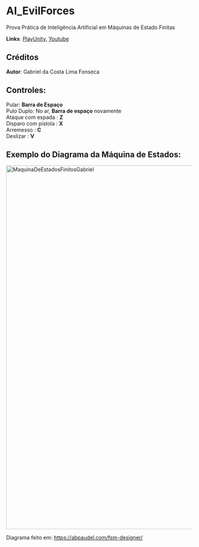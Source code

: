 # AI_EvilForces
Prova Prática de Inteligência Artificial em Máquinas de Estado Finitas  

**Links**: [PlayUnity](https://play.unity.com/en/games/d7d53f36-c594-4493-a1a5-08c1c52d3305/webgl-builds), [Youtube](https://youtu.be/fs7cL15txRY)



## Créditos
**Autor**: Gabriel da Costa Lima Fonseca

## Controles:
Pular: **Barra de Espaço**    
Pulo Duplo: No ar, **Barra de espaço** novamente  
Ataque com espada : **Z**  
Disparo com pistola : **X**  
Arremesso : **C**  
Deslizar : **V**  

## Exemplo do Diagrama da Máquina de Estados:

<img width="1784" height="983" alt="MaquinaDeEstadosFinitosGabriel" src="https://github.com/user-attachments/assets/5255c663-552e-49cd-abeb-abaf14f90a9b" />

Diagrama feito em: https://abpaudel.com/fsm-designer/
            
